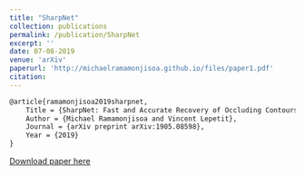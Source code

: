 ```yaml
---
title: "SharpNet"
collection: publications
permalink: /publication/SharpNet
excerpt: ''
date: 07-08-2019
venue: 'arXiv'
paperurl: 'http://michaelramamonjisoa.github.io/files/paper1.pdf'
citation: 
---
```


```markdown
@article{ramamonjisoa2019sharpnet,
    Title = {SharpNet: Fast and Accurate Recovery of Occluding Contours in Monocular Depth Estimation},
    Author = {Michael Ramamonjisoa and Vincent Lepetit},
    Journal = {arXiv preprint arXiv:1905.08598},
    Year = {2019}
}
```

[Download paper here](https://arxiv.org/pdf/1905.08598.pdf)

